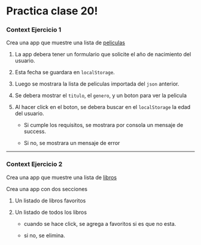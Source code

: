 # Practica clase 20!

### Context Ejercicio 1

Crea una app que muestre una lista de [peliculas](/src/fakeApi/movies.json)

1. La app debera tener un formulario que solicite el año de nacimiento del usuario.

2. Esta fecha se guardara en `localStorage`.

3. Luego se mostrara la lista de peliculas importada del `json` anterior.

4. Se debera mostrar el `titulo`, el `genero`, y un boton para ver la pelicula

5. Al hacer click en el boton, se debera buscar en el `localStorage` la edad del usuario.

    - Si cumple los requisitos, se mostrara por consola un mensaje de success.

    - Si no, se mostrara un mensaje de error

---

### Context Ejercicio 2

Crea una app que muestre una lista de [libros](/src/fakeApi/books.json)

Crea una app con dos secciones

1. Un listado de libros favoritos

2. Un listado de todos los libros

    - cuando se hace click, se agrega a favoritos si es que no esta.
     
    - si no, se elimina.
